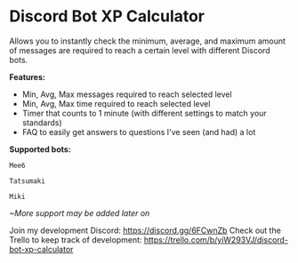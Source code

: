 # Discord Bot XP Calculator
Allows you to instantly check the minimum, average, and maximum amount of messages are required to reach a certain level with different Discord bots.


__**Features:**__
- Min, Avg, Max messages required to reach selected level
- Min, Avg, Max time required to reach selected level
- Timer that counts to 1 minute (with different settings to match your standards)
- FAQ to easily get answers to questions I've seen (and had) a lot

__**Supported bots:**__

`Mee6`

`Tatsumaki`

`Miki`

*~More support may be added later on*

Join my development Discord: https://discord.gg/6FCwnZb
Check out the Trello to keep track of development: https://trello.com/b/yiW293VJ/discord-bot-xp-calculator
